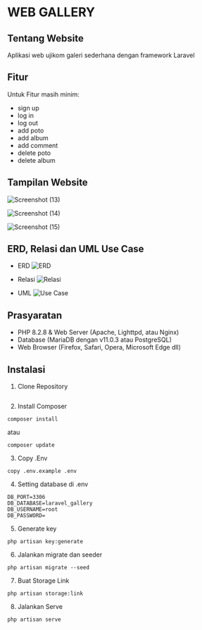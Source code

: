 # WEB GALLERY

## Tentang Website

Aplikasi web ujikom galeri sederhana dengan framework Laravel

## Fitur

Untuk Fitur masih minim:
- sign up
- log in
- log out
- add poto
- add album
- add comment
- delete poto
- delete album

## Tampilan Website
![Screenshot (13)](https://github.com/revagusta/galeryy-ujikom/assets/141296050/a1e997ea-b918-45cb-929e-af5db120c3a9)

![Screenshot (14)](https://github.com/revagusta/galeryy-ujikom/assets/141296050/b91e9e1e-5d26-4d31-a085-ea7b29ca73a4)

![Screenshot (15)](https://github.com/revagusta/galeryy-ujikom/assets/141296050/a08b880b-9518-4cde-b874-9989704ecba9)


## ERD, Relasi dan UML Use Case

- ERD
![ERD](https://github.com/revagusta/galeryy-ujikom/assets/141296050/948873be-69a3-45d9-b9b8-8b57e83ca9db)


- Relasi
![Relasi](https://github.com/revagusta/galeryy-ujikom/assets/141296050/862602e8-57b9-4cb1-9c9c-6c3e972c0e74)


- UML
![Use Case](https://github.com/revagusta/galeryy-ujikom/assets/141296050/ada4c331-60d4-4cb6-a2dc-c826bb6abf7d)


## Prasyaratan

- PHP 8.2.8 & Web Server (Apache, Lighttpd, atau Nginx)
- Database (MariaDB dengan v11.0.3 atau PostgreSQL)
- Web Browser (Firefox, Safari, Opera, Microsoft Edge dll)

## Instalasi
1. Clone Repository
```
```

2. Install Composer
```
composer install
```
atau
```
composer update
```

3. Copy .Env
```
copy .env.example .env
```

4. Setting database di .env
```
DB_PORT=3306
DB_DATABASE=laravel_gallery
DB_USERNAME=root
DB_PASSWORD=
```

5. Generate key
```
php artisan key:generate
```

6. Jalankan migrate dan seeder
```
php artisan migrate --seed
```

7. Buat Storage Link
```
php artisan storage:link
```

8. Jalankan Serve
```
php artisan serve
```

